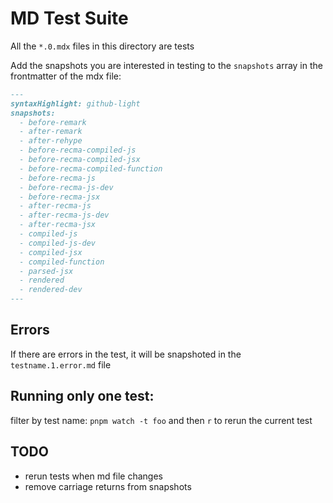 # MD Test Suite

All the `*.0.mdx` files in this directory are tests

Add the snapshots you are interested in testing to the `snapshots` array in the frontmatter of the mdx file:

```md
---
syntaxHighlight: github-light
snapshots:
  - before-remark
  - after-remark
  - after-rehype
  - before-recma-compiled-js
  - before-recma-compiled-jsx
  - before-recma-compiled-function
  - before-recma-js
  - before-recma-js-dev
  - before-recma-jsx
  - after-recma-js
  - after-recma-js-dev
  - after-recma-jsx
  - compiled-js
  - compiled-js-dev
  - compiled-jsx
  - compiled-function
  - parsed-jsx
  - rendered
  - rendered-dev
---
```

## Errors

If there are errors in the test, it will be snapshoted in the `testname.1.error.md` file

## Running only one test:

filter by test name: `pnpm watch -t foo` and then `r` to rerun the current test

## TODO

- rerun tests when md file changes
- remove carriage returns from snapshots
